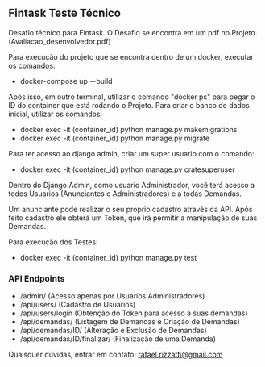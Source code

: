 ## Fintask Teste Técnico

Desafio técnico para Fintask. O Desafio se encontra em um pdf no Projeto. (Avaliacao_desenvolvedor.pdf)

Para execução do projeto que se encontra dentro de um docker, executar os comandos:

* docker-compose up --build

Após isso, em outro terminal, utilizar o comando "docker ps" para pegar o ID do container que está rodando o Projeto.
Para criar o banco de dados inicial, utilizar os comandos:

* docker exec -it (container_id) python manage.py makemigrations
* docker exec -it (container_id) python manage.py migrate

Para ter acesso ao django admin, criar um super usuario com o comando:

* docker exec -it (container_id) python manage.py cratesuperuser

Dentro do Django Admin, como usuario Administrador, você terá acesso a todos Usuarios (Anunciantes e Administradores) e a todas Demandas.

Um anunciante pode realizar o seu proprio cadastro através da API.
Após feito cadastro ele obterá um Token, que irá permitir a manipulação de suas Demandas.

Para execução dos Testes:

* docker exec -it (container_id) python manage.py test

### API Endpoints
* /admin/ (Acesso apenas por Usuarios Administradores)
* /api/users/ (Cadastro de Usuarios)
* /api/users/login (Obtenção do Token para acesso a suas demandas)
* /api/demandas/ (Listagem de Demandas e Criação de Demandas)
* /api/demandas/ID/ (Alteração e Exclusão de Demandas)
* /api/demandas/ID/finalizar/ (Finalização de uma Demanda)

Quaisquer dúvidas, entrar em contato: rafael.rizzatti@gmail.com
